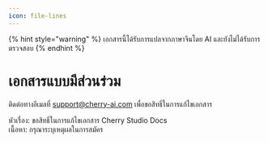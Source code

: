 ```yaml
---
icon: file-lines
---
```


{% hint style="warning" %}
เอกสารนี้ได้รับการแปลจากภาษาจีนโดย AI และยังไม่ได้รับการตรวจสอบ
{% endhint %}

# เอกสารแบบมีส่วนร่วม

ติดต่อทางอีเมลที่ support@cherry-ai.com เพื่อขอสิทธิ์ในการแก้ไขเอกสาร

หัวเรื่อง: ขอสิทธิ์ในการแก้ไขเอกสาร Cherry Studio Docs  
เนื้อหา: กรุณาระบุเหตุผลในการสมัคร